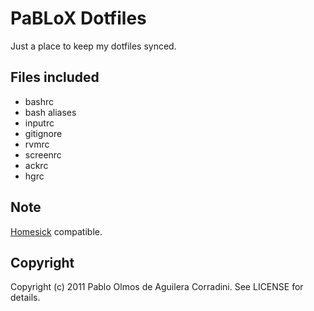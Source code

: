 # PaBLoX Dotfiles #

Just a place to keep my dotfiles synced.

## Files included ##

* bashrc
* bash aliases
* inputrc
* gitignore
* rvmrc
* screenrc
* ackrc
* hgrc

## Note ##

[Homesick](https://github.com/technicalpickles/homesick) compatible.

## Copyright ##

Copyright (c) 2011 Pablo Olmos de Aguilera Corradini. See LICENSE for
details.
